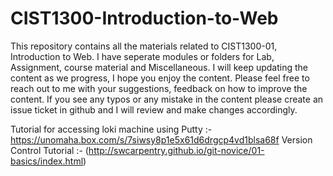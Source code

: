 # CIST1300-Introduction-to-Web

This repository contains all the materials related to CIST1300-01, Introduction to Web. I have seperate modules or folders for Lab, Assignment, course material and Miscellaneous. I will keep updating the content as we progress, I hope you enjoy the content. Please feel free to reach out to me with your suggestions, feedback on how to improve the content. If you see any typos or any mistake in the content please create an issue ticket in github and I will review and make changes accordingly.

Tutorial for accessing loki machine using Putty :- https://unomaha.box.com/s/7siwsy8p1e5x61d6drgcp4vd1blsa68f
Version Control Tutorial :- (http://swcarpentry.github.io/git-novice/01-basics/index.html)
